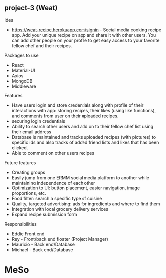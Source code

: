 ## project-3 (Weat)

Idea
- https://weat-recipe.herokuapp.com/signin - Social media cooking recipe app. Add your unique recipe on app and share it with other users. You can add other people on your profile to get easy access to your favorite fellow chef and their recipes.

Packages to use
- React
- Material-UI
- Axios
- MongoDB
- Middleware



Features
- Have users login and store credentials along with profile of their interactions with app: storing recipes, their likes (using like functions), and comments from user on their uploaded recipes.
- securing login credentials
- Ability to search other users and add on to their fellow chef list using their email address
- Database is maintained and tracks uploaded recipes (with pictures) to specific ids and also tracks of added friend lists and likes that has been clicked.
- Able to comment on other users recipes


Future features
- Creating groups
- Easily jump from one ERMM social media platform to another while maintaining independence of each other
- Optimization to UI: button placement, easier navigation, image proportions, etc.
- Food filter: search a specific type of cuisine
- Quality, targeted advertising: ads for ingredients and where to find them
- Integration with local grocery delivery services
- Expand recipe submission form


Responsibilities
- Eddie Front end
- Rey - Front/back end floater (Project Manager)
- Mauricio - Back end/Database
- Michael - Back end/Database
# MeSo
